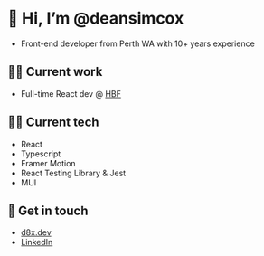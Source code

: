 # 👋 Hi, I’m @deansimcox
- Front-end developer from Perth WA with 10+ years experience
## 🧙‍♂️ Current work
- Full-time React dev @ [HBF](https://www.hbf.com.au/)
## 👨‍🔬 Current tech
- React
- Typescript
- Framer Motion
- React Testing Library & Jest
- MUI
## 📢 Get in touch
- [d8x.dev](https://www.d8x.dev/)
- [LinkedIn](https://www.linkedin.com/in/dean-simcox-45857851/)
